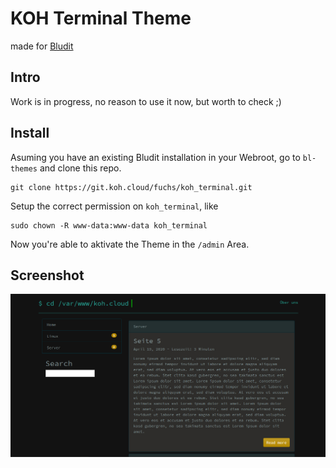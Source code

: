 # KOH Terminal Theme
made for [Bludit](https://www.bludit.com/)

## Intro
Work is in progress, no reason to use it now, but worth to check ;)

## Install
Asuming you have an existing Bludit installation in your Webroot, go to `bl-themes` and clone this repo.

```
git clone https://git.koh.cloud/fuchs/koh_terminal.git
```
Setup the correct permission on `koh_terminal`, like 

```
sudo chown -R www-data:www-data koh_terminal
```

Now you're able to aktivate the Theme in the `/admin` Area.


## Screenshot
![screenshot](screen.png)